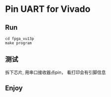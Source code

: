 # Pin UART for Vivado

## Run 

```shell
cd fpga_vu13p
make program
```

## 测试

拆下芯片, 用串口接收器点pin， 看打印会有引脚信息

## Enjoy



